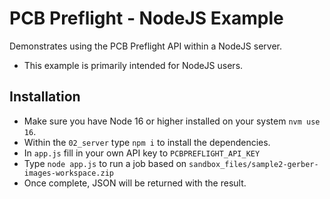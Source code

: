 # PCB Preflight - NodeJS Example
Demonstrates using the PCB Preflight API within a NodeJS server.  
* This example is primarily intended for NodeJS users.

## Installation
* Make sure you have Node 16 or higher installed on your system `nvm use 16`.
* Within the `02_server` type `npm i` to install the dependencies.
* In `app.js` fill in your own API key to `PCBPREFLIGHT_API_KEY`
* Type `node app.js` to run a job based on `sandbox_files/sample2-gerber-images-workspace.zip`
* Once complete, JSON will be returned with the result.
